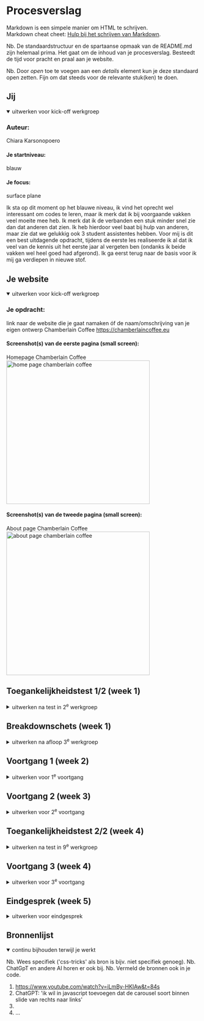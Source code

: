 # Procesverslag
Markdown is een simpele manier om HTML te schrijven.  
Markdown cheat cheet: [Hulp bij het schrijven van Markdown](https://github.com/adam-p/markdown-here/wiki/Markdown-Cheatsheet).

Nb. De standaardstructuur en de spartaanse opmaak van de README.md zijn helemaal prima. Het gaat om de inhoud van je procesverslag. Besteedt de tijd voor pracht en praal aan je website.

Nb. Door *open* toe te voegen aan een *details* element kun je deze standaard open zetten. Fijn om dat steeds voor de relevante stuk(ken) te doen.





## Jij

<details open>
  <summary>uitwerken voor kick-off werkgroep</summary>

  ### Auteur:
  Chiara Karsonopoero

  #### Je startniveau:
  blauw

  #### Je focus:
  surface plane
 
</details>
Ik sta op dit moment op het blauwe niveau, ik vind het oprecht wel interessant om codes te leren, maar ik merk dat ik bij voorgaande vakken veel moeite mee heb. Ik merk dat ik de verbanden een stuk minder snel zie dan dat anderen dat zien. Ik heb hierdoor veel baat bij hulp van anderen, maar zie dat we gelukkig ook 3 student assistentes hebben. Voor mij is dit een best uitdagende opdracht, tijdens de eerste les realiseerde ik al dat ik veel van de kennis uit het eerste jaar al vergeten ben (ondanks ik beide vakken wel heel goed had afgerond). Ik ga eerst terug naar de basis voor ik mij ga verdiepen in nieuwe stof.




## Je website

<details open>
  <summary>uitwerken voor kick-off werkgroep</summary>

  ### Je opdracht:
  link naar de website die je gaat namaken óf de naam/omschrijving van je eigen ontwerp 
  Chamberlain Coffee
  https://chamberlaincoffee.eu 

  #### Screenshot(s) van de eerste pagina (small screen): 
  Homepage Chamberlain Coffee
  <img src="readme-images/home-chamberlaincoffee-screenshot.png" width="375px" alt="home page chamberlain coffee">

  #### Screenshot(s) van de tweede pagina (small screen):
  About page Chamberlain Coffee 
  <img src="readme-images/about-chamberlaincoffee-screenshot.png" width="375px" alt="about page chamberlain coffee">
 
</details>



## Toegankelijkheidstest 1/2 (week 1)

<details>
  <summary>uitwerken na test in 2<sup>e</sup> werkgroep</summary>

  ### Bevindingen
  Lijst met je bevindingen die in de test naar voren kwamen:
- er wordt alles voorgelezen. het stopt niet vanzelf. zolang je nergens op klikt blijft het maar doorgaan. dit kan best overprikkelend zijn.
- er wordt voorgelezen wat je aan het typen bent
- veel minder orde dan normaal gebruik
- heel chaotisch. je moet het goed onder de knie hebben wil je hier gemakkelijk doorheen navigeren.
- op de google pagina gaat dit een stuk rustiger. duidelijker hoe en wat de inhoud van de pagina is. 
- op de site hoor je constant "voer engels in afbeelding met codes erbij
- echt elke handeling die je uitvoer wordt opgenoemd
- kost veel meer tijd om iets te vinden omdat alles 1 voor 1 moet worden opgenoemd
- aan het begin ging die ook alles in de search balk opnoemen. iets wat niet handig is als dit elke keer weer opnieuw gebeurd.

</details>



## Breakdownschets (week 1)

<details>
  <summary>uitwerken na afloop 3<sup>e</sup> werkgroep</summary>

  ### de hele pagina: 
zie eindgesprek week 5 onderaan de pagina
</details>





## Voortgang 1 (week 2)

<details>
  <summary>uitwerken voor 1<sup>e</sup> voortgang</summary>

  ### Stand van zaken
  hier dit ging goed & dit was lastig (neem ook screenshots op van delen van je website en code)
Ik heb een begin gemaakt aan de website pagina 1 (desktop formaat). Ik herkende veel elementen van een website die ik in jaar 1 heb gemaakt voor inleiding programmeren dus die kennis heb ik handig in kunnen zetten voor dit vak. Zo heb ik in 1 sessie de nav opgezet, groot deel van de body incl content en posititioneringen. Omdat ik telkens voortgang zag motiveerde dit mij om door te gaan. Ik vind het fijn dat je gelijk ziet waar je mee bezig bent en dat iets werkt. Hetgeen waar ik tegenaan liep was de css voor de tekst. Ik merkte dat wanneer ik de CSS van een UL aanpaste, dit voor elke UL geldt. Dit wilde ik alleen voor een bepaalde lijst, maar wist niet goed hoe ik dit moest aanpakken. Ik had uit de les onthouden dat nth-of-type hier een mogelijke oplossing voor zou kunnen bieden, maar in mijn geval deed dat niet wat ik wilde. Ondanks ik de nth-of-type had gespecificeerd op (1), had dit alsnog toepassing op elke UL. Deze vraag heb ik onthouden voor in het Voortgangsgesprek.

  ### Agenda voor meeting
  samen met je groepje opstellen

Vragen:
1. Hoe kan je de CSS specifeceren dat het alleen betrekking heeft op bepaalde elementen en niet alle?
2. Wanneer section en wanneer class gebruiken?
3. Bij mijn 'bestsellers' heb ik 4 onderdelen. Ik wil ze 2x2 onder elkaar. Hoe doe ik dat?


  ### Verslag van meeting
  hier na afloop snel de uitkomsten van de meeting vastleggen
- position relative gebruiken
- Class heet product en met betrekking op p die je een andere kleur wilt geven
.product p {
Color: white;
}
- Shop bestsellers: via grid onder elkaar zetten

</details>





## Voortgang 2 (week 3)

<details>
  <summary>uitwerken voor 2<sup>e</sup> voortgang</summary>

  ### Stand van zaken
  hier dit ging goed & dit was lastig (neem ook screenshots op van delen van je website en code)
  
In deze week was ik erachter gekomen dat ik mijn site op mobiel formaat moest maken (en niet desktop wat ik had gedaan). Dit was volledig langs mij gegaan en hier baalde ik erg van. Ik had inmiddels al grotendeels van mijn eerste pagina af, maar wanneer ik dit omzette naar mobiel klopte er niks meer van de verhoudingen. Ik ben hiervoor naar de docent gestapt en het antwoord op mijn situatie (waar ik al bang voor was) was dat ik het beste opnieuw kon beginnen. Hier zakte de moed mij eerlijk gezegd wel een beetje in de schoenen. Ik had er veel tijd ingestoken en had het idee dat ik al goed op dreef was, en om vervolgens dit te horen is wel taai. Hierdoor had ik ook een stuk minder motivatie en merkte ik dat ik deze opdracht ging uitstellen. 
Een les later legde ik de situatie voor aan een van de student assistentes en die vertelde mij dat het helemaal niet nodig was om opnieuw te beginnen, maar dat ik hele stukken code gewoon kon kopieren. Zelf wist ik hier niet goed een begin mee te maken, maar gelukkig werd ik goed geholpen om een begin op te zetten. Van hieruit kon ik zelf verder en zag ik dat al het werk toch niet voor niks was geweest. Hierdoor kwam de motivatie gelukkig weer wat meer in mij op. Thuis, in het weekend, ben ik verder aan de slag gegaan met de vormgeving van de site om alles juist te positioneren.


  <img src="readme-images/webversie1-screenshot.png" width="375px" alt="versie 1">

  ### Agenda voor meeting
  samen met je groepje opstellen
Omdat Demi en ik maar met z'n tweeen waren met twee studenten assistentes hebben wij niet van te voren de vragen uitgeschreven op een lijstje, maar on the spot onze vragen gesteld. We hadden hier een soort 1 op 1 begeleiding wat heel fijn was. Ze hebben meegekeken en handige linkjes doorgestuurd die van toepassing zouden kunnen komen voor onze sites. 

  ### Verslag van meeting
  hier na afloop snel de uitkomsten van de meeting vastleggen

- Carrousel: grote section: overflow x scroll > we hebben dit samen gelijk toegepast binnen mijn code. zelf heb ik gespeeld met de css hiervoor tot het werd als hoe ik het wilde.
- Ik heb van de student assistente een linkje voor een video doorgestuurd gekregen via teams voor de javascript (https://www.youtube.com/watch?v=iLmBy-HKIAw&t=84s)
- rude dark light mode
- Codepen opdrachten voor surface 


</details>





## Toegankelijkheidstest 2/2 (week 4)

<details>
  <summary>uitwerken na test in 9<sup>e</sup> werkgroep</summary>

  ### Bevindingen
  Lijst met je bevindingen die in de test naar voren kwamen (geef ook aan wat er verbeterd is):

</details>





## Voortgang 3 (week 4)

<details>
  <summary>uitwerken voor 3<sup>e</sup> voortgang</summary>

  ### Stand van zaken
  hier dit ging goed & dit was lastig (neem ook screenshots op van delen van je website en code)
 Ik was helaas ziek tijdens het laatste voortgangsgesprek. Ik baalde hier wel van aangezien ik nog een lijstje met vragen had opgesteld over de week om te stellen. Ook had het feit dat ik ziek was invloed op mijn mondeling, ik lag het hele weekend met koorts thuis en voelde mij ook niet goed genoeg om op locatie te komen voor het mondelingsgesprek. Hierdoor liep het door naar mijn herkansing. (zie week 5 voor die update) 
 Na het berichten van mijn afwezigheid kwamen we tot de conclusie dat mijn github repository niet update wanneer ik de changes commit in VScode (terwijl ik dit schrijf ben ik er nogsteeds niet achter waar dit aan kan liggen). Ondanks dat heb ik gewoon verder gewerkt aangezien ik gelukkig wel op mijn live server alle veranderingen en voortgang kon zien. 
 Wel ben ik verder gaan werken aan de opdracht. Ik ben begonnen aan pagina 2 en alles daarvan in html gezet, omdat ik er lekker in zat heb ik ook gelijk het grootste deel van de css daarvan gedaan. ik kon een fijn voorbeeld nemen aan mijn index pagina, waardoor deze pagina ook een stuk vlotter ging.

  ### Agenda voor meeting
  samen met je groepje opstellen

Vragen voortgangsgesprek:
1. Eigen font erin zetten?
2. Javascript checken of ik het goed heb gedaan
3. Mag ik die classes gebruiken voor de text carrousel?
4. Text carrousel help kijk
5. Position fixed voor de navigatie? Werkt niet?
6. Border radius bij video past ie alleen toe op de onderkant, niet bovenkant

  ### Verslag van meeting
  hier na afloop snel de uitkomsten van de meeting vastleggen

 Ik heb uiteindelijk een deel van de vragen met hulp van ChatGPT kunnen oplossen. Toch wel fijn dat zo'n AI op elk moment je even te hulp kan schieten. Daarnaast heb ik Thomas de studentassistent gevraagd om naar mijn javascript te kijken en hij vertelde mij dat dat allemaal in orde was. De position fixed hebben we samen naar gekeken maar wanneer we dat toepasten op de navigatie bleef het wel in beeld, maar veranderde de hele nav. Wanneer we de vormgeving hiervan veranderde, deed de fixed het ook gelijk niet meer. We hebben hier een tijd mee geprobeerd, maar uiteindelijk besloten om het er weer uit te halen. Het zorgde namelijk voor meer problemen dan dat het voortgang bracht. 
 Wat betreft de eigen font, ben ik erachter gekomen hoe dit moest (iets dat ik alweer was vergeten uit het eerste jaar), maar kwam erachter dat je moest betalen om die font te kunnen gebruiken. Ik heb voor alle fonts op de site een alternatief gevonden. Hiervoor was een extensie downloaden niet nodig dus heb ik die gelijk in mijn CSS kunnen zetten.

Op dit moment staat alle content erin en vormgegeven met css. Ik heb de repository gelukkig zelf kunnen fixen na heel wta uit te proberen. Het bleek dat de nieuwe files nog niet gekoppeld waren en nadat ik dit had gefixt was ook via github mijn site te bekijken. Wel moet ik nog aanpassen dat de img's bekeken kunnen worden. Dit is namelijk nu nog niet het geval, je ziet alleen het feit dat er een img moet staan met de alt tekst erbij. Hierbij heb ik hulp aan Thomas gevraagd die mij via facetime verder gaat helpen.

</details>





## Eindgesprek (week 5)

<details>
  <summary>uitwerken voor eindgesprek</summary>

de dag voor de herkansing deadline heb ik nog een teams meeting met Thomas ingepland. ik had voor de meeting al gezorgd dat alles in orde was en de code compleet en alleen de laatste vragen en dubbelcheck even samen konden doorlopen. dit was heel fijn en gaf mij ook extra vertrouwen. de oplossing voor de img's op de repository bleek dat ik een . (punt) was vergeten en dat het mapje telkens niet werd aangeroepen. hier kwamen we gelukkig snel achter en heb dit daarmee opgelost. ook heb ik de surfaceplanes laten zien die ik heb uitgewerkt waar hij tevreden over was. 
Ik heb uiteindelijk alles bij elkaar veel tijd in dit vak gestoken, ik merkte dat ik dit het lastigste vak tot nu toe vind op CMD. Als ik mijn werk vergelijk met anderen is het niet waar ik hoopte te zijn, maar als ik kijk naar mijn eigen ontwikkeling van waar ik in week 1 mee begon en wat ik nu neerzet ben ik heel tevreden. 

  ### Je uitkomst - karakteristiek screenshots:
  <img src="readme-images/hamburger-ss.png" width="375px" alt="hamburger menu">


  ### Dit ging goed/Heb ik geleerd: 
  Korte omschrijving met plaatjes
ik heb het meeste geleerd van het css vormgeven. hoe je specifieke codes uit html kan aanslaan en in css kan vormgeven. op een gegeven moment bouw je de kennis van css op dat je uit je hoofd de benamingen voor bijvoorbeeld tekstdikte (font-weight) of snel een padding of margin kan toevoegen. iets wat ik eerst telkens opnieuw moest opzoeken elke keer dat ik het wilde gebruiken, maar nu kan typen alsof ik een tekst aan het typen ben. hoe meer je ervan af weet, hoe leuker het ook wordt. ik moet wel zeggen dat ik na het blok, de opdracht even heb gelaten voor wat het was, en pas voor de herkansing er weer mee verder aan de slag ging en ik merkte dat alle kennis al heel snel was verwaterd. alle basics moest ik weer elke keer opnieuw opzoeken, maar na paar dagen had ik dit ook weer onder de knie. 


  ### Dit was lastig/Is niet gelukt:
  Korte omschrijving met plaatjes
  - iets waarvan ik achteraf veel baat bij zou hebben gehad is de breakdown maken van de pagina's. ik heb deze opdracht over het hoofd gezien, wat best zonde is. ik had week 1 read.me verder wel bijgehouden en later ook niet meer naar week 1 omgekeken. als ik een duidelijke breakdown voor mijzelf had gemaakt zou ik veel meer overzicht hebben het opstellen van de html en daarbij denk ik misschien ook wat meer overzicht in mijn css. vanwege het feit dat ik dit niet op het begin heb gedaan, laat ik het ook hierbij en heb ik besloten het niet alsnog achteraf te maken, aangezien dat weinig zin heeft nu ik mijn site al af heb. ik neem dit wel zeker mee naar volgende keer dat ik echt ga beginnen met een breakdown schets maken om het mijzelf een stuk makkelijker en overzichtelijker te maken.

- daarnaast iets dat mij niet volledig is gelukt is het full frame maken van de site. ik begon met een webversie en ben daarna overgegaan naar mobiel. ik heb dit in een nieuw html bestand gedaan, maar de breedte van de website bleef wijder dan normaal. ook als ik in css width op 100% zet komt het wel overeen met mobiele versie. ik heb aan de studentassistentes gevraagd of dit een probleem was maar gelukkig vertelde zij mij dat zolang de afmetingen kloppen wanneer je doorklikt en de pagina refresht klopt, het allemaal wel oke is. 

</details>





## Bronnenlijst

<details open>
  <summary>continu bijhouden terwijl je werkt</summary>

  Nb. Wees specifiek ('css-tricks' als bron is bijv. niet specifiek genoeg). 
  Nb. ChatGpT en andere AI horen er ook bij.
  Nb. Vermeld de bronnen ook in je code.

  1.  https://www.youtube.com/watch?v=iLmBy-HKIAw&t=84s
  2. ChatGPT: 'ik wil in javascript toevoegen dat de carousel soort binnen slide van rechts naar links'
  3. 
  4. ...

</details>

